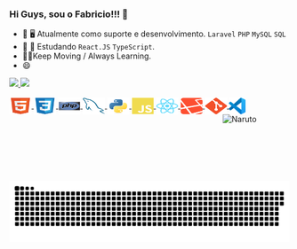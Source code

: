 ### Hi Guys, sou o Fabricio!!! 👋

- 🔭 🖥️ Atualmente como suporte e desenvolvimento. `Laravel` `PHP` `MySQL` `SQL`
- 🌱 📖 Estudando `React.JS` `TypeScript`.
- 🧙‍♂️Keep Moving / Always Learning.
- 😄 

<div>
  <a href="https://github.com/tfabriciob">
  <img height="160em" src="https://github-readme-stats.vercel.app/api?username=tfabriciob&show_icons=true&theme=omni&include_all_commits=true&count_private=true"/>
  <img height="160em" src="https://github-readme-stats.vercel.app/api/top-langs/?username=tfabriciob&layout=compact&langs_count=7&theme=omni"/>
</div>

<div style="display: inline_block"><br>
  <img align="center" alt="HTML" height="30" width="40" src="https://raw.githubusercontent.com/devicons/devicon/master/icons/html5/html5-original.svg">
  <img align="center" alt="CSS" height="30" width="40" src="https://raw.githubusercontent.com/devicons/devicon/master/icons/css3/css3-original.svg">
  <img align="center" alt="PHP" height="30" width="40" src="https://raw.githubusercontent.com/devicons/devicon/master/icons/php/php-original.svg">
  <img align="center" alt="MySQL" height="30" width="40" src="https://raw.githubusercontent.com/devicons/devicon/master/icons/mysql/mysql-original.svg">
  <img align="center" alt="Python" height="30" width="40" src="https://raw.githubusercontent.com/devicons/devicon/master/icons/python/python-original.svg">  
  <img align="center" alt="Js" height="30" width="40" src="https://raw.githubusercontent.com/devicons/devicon/master/icons/javascript/javascript-plain.svg">
  <img align="center" alt="React" height="30" width="40" src="https://raw.githubusercontent.com/devicons/devicon/master/icons/react/react-original.svg">
  <img align="center" alt="Laravel" height="30" width="40" src="https://raw.githubusercontent.com/devicons/devicon/master/icons/laravel/laravel-plain.svg">
  <img align="center" alt="Git" height="30" width="40" src="https://raw.githubusercontent.com/devicons/devicon/master/icons/git/git-original.svg">
  <img align="center" alt="VSCode" height="30" width="30" src="https://raw.githubusercontent.com/github/explore/80688e429a7d4ef2fca1e82350fe8e3517d3494d/topics/visual-studio-code/visual-studio-code.png">
  <img align="right" alt="Naruto" height="120" width="120" src="https://media.discordapp.net/attachments/803773442184052757/871424526012006410/unknown.png?width=443&height=406">
</div>

##
 
<div>
  
  ![Snake animation](https://github.com/tfabriciob/tfabriciob/blob/output/github-contribution-grid-snake.svg)
 
</div>
